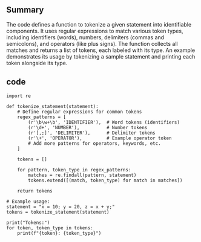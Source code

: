 ## Summary
The code defines a function to tokenize a given statement into identifiable components. It uses regular expressions to match various token types, including identifiers (words), numbers, delimiters (commas and semicolons), and operators (like plus signs). The function collects all matches and returns a list of tokens, each labeled with its type. An example demonstrates its usage by tokenizing a sample statement and printing each token alongside its type.


## code

```
import re

def tokenize_statement(statement):
    # Define regular expressions for common tokens
    regex_patterns = [
        (r'\b\w+\b', 'IDENTIFIER'),  # Word tokens (identifiers)
        (r'\d+', 'NUMBER'),          # Number tokens
        (r'[,;]', 'DELIMITER'),      # Delimiter tokens
        (r'\+', 'OPERATOR'),         # Example operator token
        # Add more patterns for operators, keywords, etc.
    ]

    tokens = []

    for pattern, token_type in regex_patterns:
        matches = re.findall(pattern, statement)
        tokens.extend([(match, token_type) for match in matches])

    return tokens

# Example usage:
statement = "x = 10; y = 20, z = x + y;"
tokens = tokenize_statement(statement)

print("Tokens:")
for token, token_type in tokens:
    print(f"{token}: {token_type}")

```

